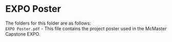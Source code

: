 # EXPO Poster

The folders for this folder are as follows:  
`EXPO Poster.pdf` - This file contains the project poster used in the McMaster Capstone EXPO.
